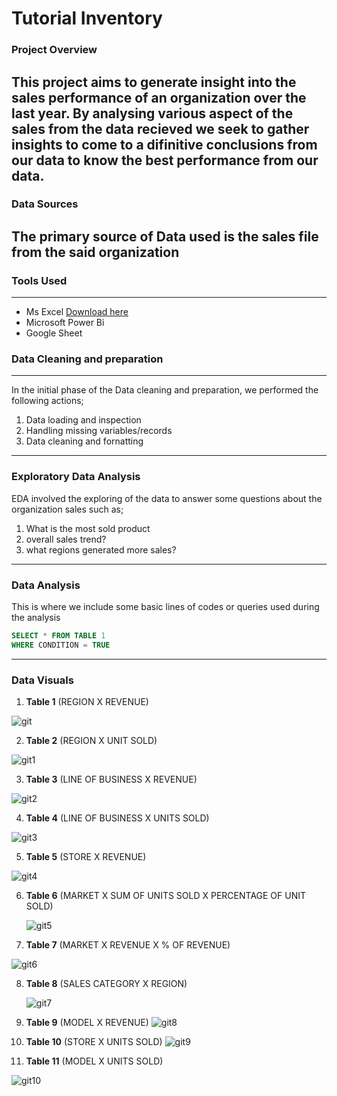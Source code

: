 # Tutorial Inventory

### Project Overview
This project aims to generate insight into the sales performance of an organization over the last year. By analysing various aspect of the sales from the data recieved 
we seek to gather insights to come to a difinitive conclusions from our data to know the best performance from our data.
---
### Data Sources
The primary source of Data used is the sales file from the said organization
---
### Tools Used
---
- Ms Excel
  [Download here](https://www.microsoft.com)
- Microsoft Power Bi
- Google Sheet

### Data Cleaning and preparation
---
In the initial phase of the Data cleaning and preparation, we performed the following actions;
  1. Data loading and inspection
  2. Handling missing variables/records
  3. Data cleaning and fornatting
---
### Exploratory Data Analysis
EDA involved the exploring of the data to answer some questions about the organization sales such as;
1. What is the most sold product
2. overall sales trend?
3. what regions generated more sales?
---
### Data Analysis
This is where we include some basic lines of codes or queries used during the analysis

~~~ SQL
SELECT * FROM TABLE 1
WHERE CONDITION = TRUE
~~~
---
### Data Visuals

1. **Table 1** (REGION X REVENUE)

  ![git](https://github.com/user-attachments/assets/33c8a483-cb88-474f-9930-511cc0f20dc9)


2. **Table 2** (REGION X UNIT SOLD)

  ![git1](https://github.com/user-attachments/assets/31f9937e-1277-4ac1-bd6d-f3f63238ffb9)


3. **Table 3** (LINE OF BUSINESS X REVENUE)

  ![git2](https://github.com/user-attachments/assets/c193dcf5-1baf-4ade-8182-295c3ea6f651)
  

4. **Table 4** (LINE OF BUSINESS X UNITS SOLD)

  ![git3](https://github.com/user-attachments/assets/4f6e5e85-5d35-435d-a85e-14fa610edb45)


5. **Table 5** (STORE X REVENUE)
  
  ![git4](https://github.com/user-attachments/assets/e911d59b-411b-4cb5-9112-afa9f4c3b1b8)


6. **Table 6** (MARKET X SUM OF UNITS SOLD X PERCENTAGE OF UNIT SOLD)

   ![git5](https://github.com/user-attachments/assets/75e0afa9-b191-4a66-bf5b-644810c76a00)


7. **Table 7** (MARKET X REVENUE X % OF REVENUE)

  ![git6](https://github.com/user-attachments/assets/bca72501-c87d-4197-9161-bfe7e0f77654)
 

8. **Table 8** (SALES CATEGORY X REGION)

   ![git7](https://github.com/user-attachments/assets/4ecfeefd-cca5-4e96-9914-f70ad4294769)


9. **Table 9** (MODEL X REVENUE)
   ![git8](https://github.com/user-attachments/assets/1818c9ad-44a3-44d5-8442-3771b5f9fff8)


10. **Table 10** (STORE X UNITS SOLD)
   ![git9](https://github.com/user-attachments/assets/91488dd6-b7d3-4249-bdfb-ae009a56fa06)


11. **Table 11** (MODEL X UNITS SOLD)

  ![git10](https://github.com/user-attachments/assets/bd47f02d-d6f8-41a1-8923-9970e69ef18c)
